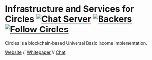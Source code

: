 # Infrastructure and Services for Circles [![Chat Server](https://chat.joincircles.net/api/v1/shield.svg?type=online&name=circles%20chat)](https://chat.joincircles.net) [![Backers](https://opencollective.com/circles/supporters/badge.svg)](https://opencollective.com/circles) [![Follow Circles](https://img.shields.io/twitter/follow/circlesubi.svg?label=follow+circles)](https://twitter.com/CirclesUBI)

Circles is a blockchain-based Universal Basic Income implementation.

[Website](http://www.joincircles.net) // [Whitepaper](https://github.com/CirclesUBI/docs/blob/master/Circles.md) // [Chat](https://chat.joincircles.net)
